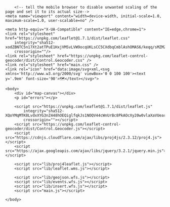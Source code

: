 <!doctype html>
<html>
<head>
    <meta charset="utf-8">
    <title>Leaflet.js with Tiled Map Service using RD/WGS-84</title>
        
        <!-- tell the mobile browser to disable unwanted scaling of the page and set it to its actual size-->
    <meta name="viewport" content="width=device-width, initial-scale=1.0, maximum-scale=1.0, user-scalable=no" />

    <meta http-equiv="X-UA-Compatible" content="IE=edge,chrome=1">
    <link rel="stylesheet" href="https://unpkg.com/leaflet@1.7.1/dist/leaflet.css"
        integrity="sha512-xodZBNTC5n17Xt2atTPuE1HxjVMSvLVW9ocqUKLsCC5CXdbqCmblAshOMAS6/keqq/sMZMZ19scR4PsZChSR7A=="
        crossorigin=""/>
    <link rel="stylesheet" href="https://unpkg.com/leaflet-control-geocoder/dist/Control.Geocoder.css" />
    <link rel="stylesheet" href="main.css" />
    <link rel="icon" href="data:image/svg+xml,<svg xmlns='http://www.w3.org/2000/svg' viewBox='0 0 100 100'><text y='.9em' font-size='90'>🗺️</text></svg>">
    
    <body>
        <div id="map-canvas"></div>
        <p id="errors"></p>
		
        <script src="https://unpkg.com/leaflet@1.7.1/dist/leaflet.js"
            integrity="sha512-XQoYMqMTK8LvdxXYG3nZ448hOEQiglfqkJs1NOQV44cWnUrBc8PkAOcXy20w0vlaXaVUearIOBhiXZ5V3ynxwA=="
            crossorigin=""></script>
        <script src="https://unpkg.com/leaflet-control-geocoder/dist/Control.Geocoder.js"></script>
        <script src="https://cdnjs.cloudflare.com/ajax/libs/proj4js/2.3.12/proj4.js"></script>
        <script src="https://ajax.googleapis.com/ajax/libs/jquery/3.2.1/jquery.min.js"></script>
        
		<script src="lib/proj4leaflet.js"></script>
		<script src="lib/leaflet.wms.js"></script>			
        
		<script src="lib/geojson.wfs.js"></script>
        <script src="lib/events.wfs.js"></script>	
        <script src="lib/insert.wfs.js"></script>	
        <script src="main.js"></script>
		
    </body>
</html>
